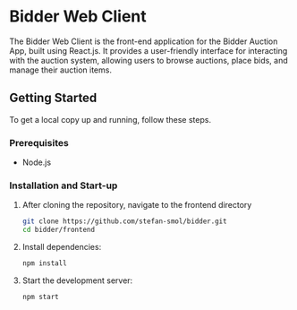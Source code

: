 # Bidder Web Client

The Bidder Web Client is the front-end application for the Bidder Auction App, built using React.js. It provides a user-friendly interface for interacting with the auction system, allowing users to browse auctions, place bids, and manage their auction items.

## Getting Started

To get a local copy up and running, follow these steps.

### Prerequisites

- Node.js

### Installation and Start-up

1. After cloning the repository, navigate to the frontend directory

   ```bash
   git clone https://github.com/stefan-smol/bidder.git
   cd bidder/frontend
   ```

2. Install dependencies:

   ```bash
   npm install
   ```

3. Start the development server:

   ```bash
   npm start
   ```
